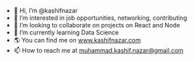 - 👋 Hi, I’m @kashifnazar
- 👀 I’m interested in job opportunities, networking, contributing
- 💞️ I’m looking to collaborate on projects on React and Node
- 🌱 I’m currently learning Data Science
- 🌎 You can find me on www.kashifnazar.com
- 📫 How to reach me at muhammad.kashif.nazar@gmail.com

<!---
kashifnazar/kashifnazar is a ✨ special ✨ repository because its `README.md` (this file) appears on your GitHub profile.
You can click the Preview link to take a look at your changes.
--->
